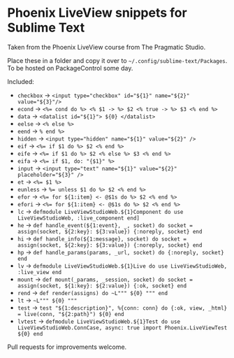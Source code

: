 # Phoenix LiveView snippets for Sublime Text

Taken from the Phoenix LiveView course from The Pragmatic Studio.

Place these in a folder and copy it over to `~/.config/sublime-text/Packages`. To be hosted on PackageControl some day.

Included:

- `checkbox` -> `<input type="checkbox" id="${1}" name="${2}" value="${3}"/>`
- `econd` -> ```<%= cond do %>
  <% $1 -> %>
    $2
  <% true -> %>
    $3
<% end %>```
- `data` -> ```<datalist id="${1}">
  ${0}
</datalist>```
- `eelse` -> `<% else %>`
- `eend` -> `% end %>`
- `hidden` -> ```<input type="hidden" name="${1}" value="${2}" />```
- `eif` -> ```<%= if $1 do %>
  $2
<% end %>```
- `eife` -> ```<%= if $1 do %>
  $2
<% else %>
  $3
<% end %>```
- `eifa` -> ```<%= if $1, do: "{$1}" %>```
- `input` -> ```<input type="text" name="${1}" value="${2}"
       placeholder="${3}" />```
- `et` -> ```<%= $1 %>```
- `eunless` -> ```%= unless $1 do %>
  $2
<% end %>```
- `efor` -> ```<%= for ${1:item} <- @$1s do %>
  $2
<% end %>```
- `efori` -> ```<%= for ${1:item} <- @$1s do %>
  $2
<% end %>```
- `lc` -> ```defmodule LiveViewStudioWeb.${1}Component do
  use LiveViewStudioWeb, :live_component
end]```
- `he` -> ```def handle_event(${1:event}, _, socket) do
  socket = assign(socket, ${2:key}: ${3:value})
  {:noreply, socket}
end```
- `hi` -> ```def handle_info(${1:message}, socket) do
  socket = assign(socket, ${2:key}: ${3:value})
  {:noreply, socket}
end```
- `hp` -> ```def handle_params(params, _url, socket) do
  {:noreply, socket}
end```
- `lv` -> ```defmodule LiveViewStudioWeb.${1}Live do
  use LiveViewStudioWeb, :live_view
end```
- `mount` -> ```def mount(_params, _session, socket) do
  socket = assign(socket, ${1:key}: ${2:value})
  {:ok, socket}
end```
- `rend` -> ```def render(assigns) do
  ~L"""
  ${0}
  """
end```
- `lt` -> ```~L"""
${0}
"""```
- `test` -> ```test "${1:description}", %{conn: conn} do
  {:ok, view, _html} = live(conn, "${2:path}")
  ${0}
end```
- `lvtest` -> ```defmodule LiveViewStudioWeb.${1}Test do
  use LiveViewStudioWeb.ConnCase, async: true
  import Phoenix.LiveViewTest
  ${0}
end```


Pull requests for improvements welcome.
